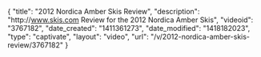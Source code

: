 {
    "title": "2012 Nordica Amber Skis Review",
    "description": "http:\/\/www.skis.com Review for the 2012 Nordica Amber Skis",
    "videoid": "3767182",
    "date_created": "1411361273",
    "date_modified": "1418182023",
    "type": "captivate",
    "layout": "video",
    "url": "\/v\/2012-nordica-amber-skis-review\/3767182"
}